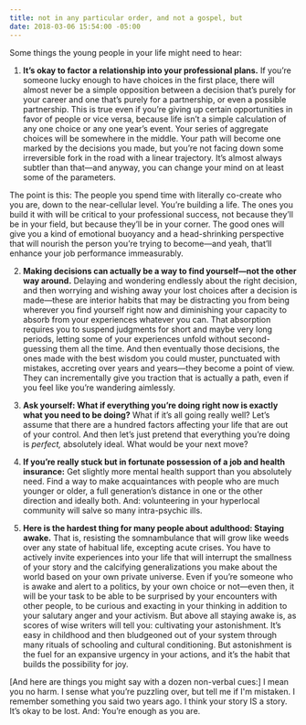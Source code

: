 ```yaml
---
title: not in any particular order, and not a gospel, but
date: 2018-03-06 15:54:00 -05:00
---
```


Some things the young people in your life might need to hear:

1) **It’s okay to factor a relationship into your professional plans.** If you’re someone lucky enough to have choices in the first place, there will almost never be a simple opposition between a decision that’s purely for your career and one that’s purely for a partnership, or even a possible partnership. This is true even if you’re giving up certain opportunities in favor of people or vice versa, because life isn’t a simple calculation of any one choice or any one year’s event. Your series of aggregate choices will be somewhere in the middle. Your path will become one marked by the decisions you made, but you’re not facing down some irreversible fork in the road with a linear trajectory. It’s almost always subtler than that—and anyway, you can change your mind on at least some of the parameters. 

The point is this: The people you spend time with literally co-create who you are, down to the near-cellular level. You’re building a life. The ones you build it with will be critical to your professional success, not because they’ll be in your field, but because they’ll be in your corner. The good ones will give you a kind of emotional buoyancy and a head-shrinking perspective that will nourish the person you’re trying to become—and yeah, that’ll enhance your job performance immeasurably.

2) **Making decisions can actually be a way to find yourself—not the other way around.** Delaying and wondering endlessly about the right decision, and then worrying and wishing away your lost choices after a decision is made—these are interior habits that may be distracting you from being wherever you find yourself right now and diminishing your capacity to absorb from your experiences whatever you can. That absorption requires you to suspend judgments for short and maybe very long periods, letting some of your experiences unfold without second-guessing them all the time. And then eventually those decisions, the ones made with the best wisdom you could muster, punctuated with mistakes, accreting over years and years—they become a point of view. They can incrementally give you traction that is actually a path, even if you feel like you’re wandering aimlessly. 

3) **Ask yourself: What if everything you’re doing right now is exactly what you need to be doing?** What if it’s all going really well? Let’s assume that there are a hundred factors affecting your life that are out of your control. And then let’s just pretend that everything you’re doing is *perfect,* absolutely ideal. What would be your next move?

4) **If you’re really stuck but in fortunate possession of a job and health insurance:** Get slightly more mental health support than you absolutely need. Find a way to make acquaintances with people who are much younger or older, a full generation’s distance in one or the other direction and ideally both. And: volunteering in your hyperlocal community will salve so many intra-psychic ills.

5) **Here is the hardest thing for many people about adulthood: Staying awake.** That is, resisting the somnambulance that will grow like weeds over any state of habitual life, excepting acute crises. You have to actively invite experiences into your life that will interrupt the smallness of your story and the calcifying generalizations you make about the world based on your own private universe. Even if you’re someone who is awake and alert to a politics, by your own choice or not—even then, it will be your task to be able to be surprised by your encounters with other people, to be curious and exacting in your thinking in addition to your salutary anger and your activism. But above all staying awake is, as scores of wise writers will tell you: cultivating your astonishment. It’s easy in childhood and then bludgeoned out of your system through many rituals of schooling and cultural conditioning. But astonishment is the fuel for an expansive urgency in your actions, and it’s the habit that builds the possibility for joy.

[And here are things you might say with a dozen non-verbal cues:] I mean you no harm. I sense what you’re puzzling over, but tell me if I'm mistaken. I remember something you said two years ago. I think your story IS a story. It’s okay to be lost. And: You’re enough as you are.